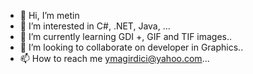 - 👋 Hi, I’m metin
- 👀 I’m interested in C#, .NET, Java, ...
- 🌱 I’m currently learning GDI +, GIF and TIF images..
- 💞️ I’m looking to collaborate on developer in Graphics..
- 📫 How to reach me ymagirdici@yahoo.com...

<!---
ymagir/ymagir is a ✨ special ✨ repository because its `README.md` (this file) appears on your GitHub profile.
You can click the Preview link to take a look at your changes.
--->
